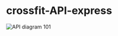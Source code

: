 # crossfit-API-express


![API diagram 101](https://user-images.githubusercontent.com/24535898/167310333-376734d8-6e0b-4e46-aeef-3b58b31d3fc2.png)
